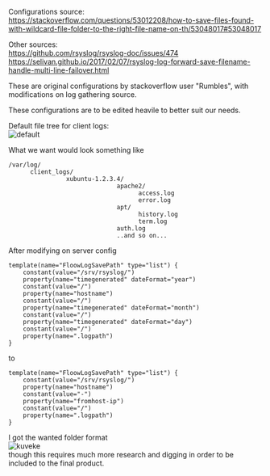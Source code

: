 Configurations source:  
https://stackoverflow.com/questions/53012208/how-to-save-files-found-with-wildcard-file-folder-to-the-right-file-name-on-th/53048017#53048017  

Other sources:  
https://github.com/rsyslog/rsyslog-doc/issues/474  
https://selivan.github.io/2017/02/07/rsyslog-log-forward-save-filename-handle-multi-line-failover.html  

These are original configurations by stackoverflow user "Rumbles", with modifications on log gathering source.

These configurations are to be edited heavile to better suit our needs.

Default file tree for client logs:  
![default](https://raw.githubusercontent.com/jisosomppi/log-analysis/master/images/orginalformattree.png)

What we want would look something like

```
/var/log/
      client_logs/
                xubuntu-1.2.3.4/
                              apache2/
                                    access.log
                                    error.log
                              apt/
                                    history.log
                                    term.log
                              auth.log
                              ..and so on...
```                              
After modifying on server config

```
template(name="FloowLogSavePath" type="list") {
    constant(value="/srv/rsyslog/")
    property(name="timegenerated" dateFormat="year")
    constant(value="/")
    property(name="hostname")
    constant(value="/")
    property(name="timegenerated" dateFormat="month")
    constant(value="/")
    property(name="timegenerated" dateFormat="day")
    constant(value="/")
    property(name=".logpath")
}
```  
to  
```
template(name="FloowLogSavePath" type="list") {
    constant(value="/srv/rsyslog/")
    property(name="hostname")
    constant(value="-")
    property(name="fromhost-ip")
    constant(value="/")
    property(name=".logpath")
}
```
I got the wanted folder format  
![kuveke](https://raw.githubusercontent.com/jisosomppi/log-analysis/master/images/kuveke.png)  
though this requires much more research and digging in order to be included to the final product. 
